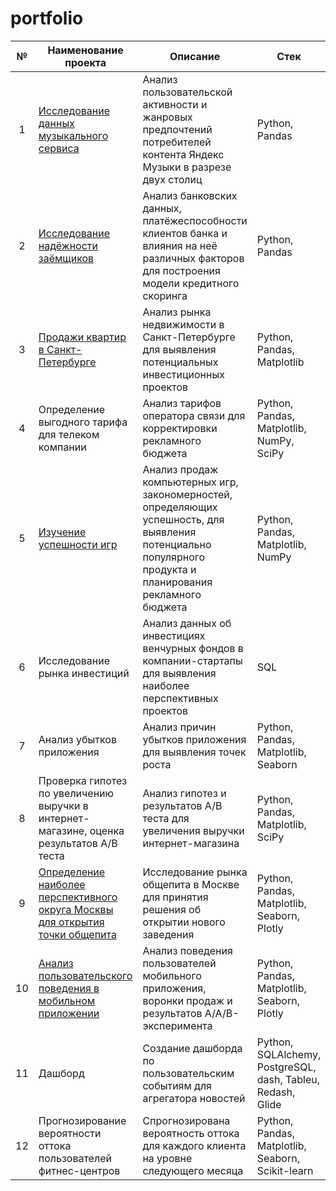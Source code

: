 # portfolio

| №   | Наименование проекта  | Описание  |  Стек |
|:---:|---|---|---|
| 1  | [Исследование данных музыкального сервиса](https://github.com/arhitru/portfolio/tree/main/music_of_cities)  | Анализ пользовательской активности и жанровых предпочтений потребителей контента Яндекс Музыки в разрезе двух столиц | Python, Pandas  |
| 2  | [Исследование надёжности заёмщиков](https://github.com/arhitru/portfolio/tree/main/reliability_of_borrowers)  | Анализ банковских данных, платёжеспособности клиентов банка и влияния на неё различных факторов для построения модели кредитного скоринга  | Python, Pandas  |
|  3 |  [Продажи квартир в Санкт-Петербурге](https://github.com/arhitru/portfolio/tree/main/apartment_sales) | Анализ рынка недвижимости в Санкт-Петербурге для выявления потенциальных инвестиционных проектов  |  Python, Pandas, Matplotlib |
| 4 | Определение выгодного тарифа для телеком компании| Анализ тарифов оператора связи для корректировки рекламного бюджета | Python, Pandas, Matplotlib, NumPy, SciPy |
| 5 | [Изучение успешности игр](https://github.com/arhitru/portfolio/tree/main/success_games) | Анализ продаж компьютерных игр, закономерностей, определяющих успешность, для выявления потенциально популярного продукта и планирования рекламного бюджета | Python, Pandas, Matplotlib, NumPy |
| 6 |  Исследование рынка инвестиций | Анализ данных об инвестициях венчурных фондов в компании-стартапы для выявления наиболее перспективных проектов | SQL |
| 7 | Анализ убытков приложения | Анализ причин убытков приложения для выявления точек роста | Python, Pandas, Matplotlib, Seaborn |
| 8 | Проверка гипотез по увеличению выручки в интернет-магазине, оценка результатов A/B теста | Анализ гипотез и результатов А/В теста для увеличения выручки интернет-магазина | Python, Pandas, Matplotlib, SciPy |
| 9 | [Определение наиболее перспективного округа Москвы для открытия точки общепита](https://github.com/arhitru/portfolio/tree/main/moscow_food_establishments) | Исследование рынка общепита в Москве для принятия решения об открытии нового заведения | Python, Pandas, Matplotlib, Seaborn, Plotly |
| 10 | [Анализ пользовательского поведения в мобильном приложении](https://github.com/arhitru/portfolio/tree/main/user_behavior) | Анализ поведения пользователей мобильного приложения, воронки продаж и результатов A/A/B-эксперимента | Python, Pandas, Matplotlib, Seaborn, Plotly |
| 11 | Дашборд | Создание дашборда по пользовательским событиям для агрегатора новостей | Python, SQLAlchemy, PostgreSQL, dash, Tableu, Redash, Glide |
| 12 | Прогнозирование вероятности оттока пользователей фитнес-центров | Спрогнозирована вероятность оттока для каждого клиента на уровне следующего месяца | Python, Pandas, Matplotlib, Seaborn, Scikit-learn |
